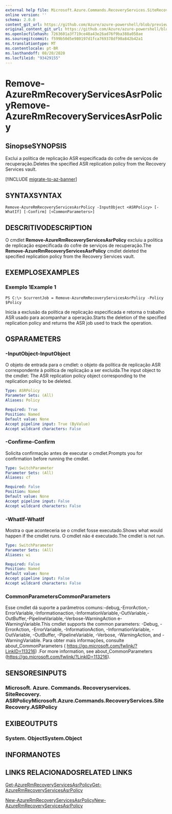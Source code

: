 ```yaml
---
external help file: Microsoft.Azure.Commands.RecoveryServices.SiteRecovery.dll-Help.xml
online version: ''
schema: 2.0.0
content_git_url: https://github.com/Azure/azure-powershell/blob/preview/src/ResourceManager/RecoveryServices.SiteRecovery/Commands.RecoveryServices.SiteRecovery/help/Remove-AzureRmRecoveryServicesAsrPolicy.md
original_content_git_url: https://github.com/Azure/azure-powershell/blob/preview/src/ResourceManager/RecoveryServices.SiteRecovery/Commands.RecoveryServices.SiteRecovery/help/Remove-AzureRmRecoveryServicesAsrPolicy.md
ms.openlocfilehash: 7263601a3f719ce48a43e26ad76f9ba388a058ae
ms.sourcegitcommit: f599b50d5e980197d1fca769378df90a842b42a1
ms.translationtype: MT
ms.contentlocale: pt-BR
ms.lasthandoff: 08/20/2020
ms.locfileid: "93429155"
---
```

# <span data-ttu-id="f78f9-101">Remove-AzureRmRecoveryServicesAsrPolicy</span><span class="sxs-lookup"><span data-stu-id="f78f9-101">Remove-AzureRmRecoveryServicesAsrPolicy</span></span>

## <span data-ttu-id="f78f9-102">Sinopse</span><span class="sxs-lookup"><span data-stu-id="f78f9-102">SYNOPSIS</span></span>
<span data-ttu-id="f78f9-103">Exclui a política de replicação ASR especificada do cofre de serviços de recuperação.</span><span class="sxs-lookup"><span data-stu-id="f78f9-103">Deletes the specified ASR replication policy from the Recovery Services vault.</span></span>

[!INCLUDE [migrate-to-az-banner](../../includes/migrate-to-az-banner.md)]

## <span data-ttu-id="f78f9-104">SYNTAX</span><span class="sxs-lookup"><span data-stu-id="f78f9-104">SYNTAX</span></span>

```
Remove-AzureRmRecoveryServicesAsrPolicy -InputObject <ASRPolicy> [-WhatIf] [-Confirm] [<CommonParameters>]
```

## <span data-ttu-id="f78f9-105">DESCRITIVO</span><span class="sxs-lookup"><span data-stu-id="f78f9-105">DESCRIPTION</span></span>
<span data-ttu-id="f78f9-106">O cmdlet **Remove-AzureRmRecoveryServicesAsrPolicy** excluiu a política de replicação especificada do cofre de serviços de recuperação.</span><span class="sxs-lookup"><span data-stu-id="f78f9-106">The **Remove-AzureRmRecoveryServicesAsrPolicy** cmdlet deleted the specified replication policy from the Recovery Services vault.</span></span>

## <span data-ttu-id="f78f9-107">EXEMPLOS</span><span class="sxs-lookup"><span data-stu-id="f78f9-107">EXAMPLES</span></span>

### <span data-ttu-id="f78f9-108">Exemplo 1</span><span class="sxs-lookup"><span data-stu-id="f78f9-108">Example 1</span></span>
```
PS C:\> $currentJob = Remove-AzureRmRecoveryServicesAsrPolicy -Policy $Policy
```

<span data-ttu-id="f78f9-109">Inicia a exclusão da política de replicação especificada e retorna o trabalho ASR usado para acompanhar a operação.</span><span class="sxs-lookup"><span data-stu-id="f78f9-109">Starts the deletion of the specified replication policy and returns the ASR job used to track the operation.</span></span>

## <span data-ttu-id="f78f9-110">OS</span><span class="sxs-lookup"><span data-stu-id="f78f9-110">PARAMETERS</span></span>

### <span data-ttu-id="f78f9-111">-InputObject</span><span class="sxs-lookup"><span data-stu-id="f78f9-111">-InputObject</span></span>
<span data-ttu-id="f78f9-112">O objeto de entrada para o cmdlet: o objeto da política de replicação ASR correspondente à política de replicação a ser excluída.</span><span class="sxs-lookup"><span data-stu-id="f78f9-112">The input object to the cmdlet: The ASR replication policy object corresponding to the replication policy to be deleted.</span></span>

```yaml
Type: ASRPolicy
Parameter Sets: (All)
Aliases: Policy

Required: True
Position: Named
Default value: None
Accept pipeline input: True (ByValue)
Accept wildcard characters: False
```

### <span data-ttu-id="f78f9-113">-Confirme</span><span class="sxs-lookup"><span data-stu-id="f78f9-113">-Confirm</span></span>
<span data-ttu-id="f78f9-114">Solicita confirmação antes de executar o cmdlet.</span><span class="sxs-lookup"><span data-stu-id="f78f9-114">Prompts you for confirmation before running the cmdlet.</span></span>

```yaml
Type: SwitchParameter
Parameter Sets: (All)
Aliases: cf

Required: False
Position: Named
Default value: None
Accept pipeline input: False
Accept wildcard characters: False
```

### <span data-ttu-id="f78f9-115">-WhatIf</span><span class="sxs-lookup"><span data-stu-id="f78f9-115">-WhatIf</span></span>
<span data-ttu-id="f78f9-116">Mostra o que aconteceria se o cmdlet fosse executado.</span><span class="sxs-lookup"><span data-stu-id="f78f9-116">Shows what would happen if the cmdlet runs.</span></span> <span data-ttu-id="f78f9-117">O cmdlet não é executado.</span><span class="sxs-lookup"><span data-stu-id="f78f9-117">The cmdlet is not run.</span></span>

```yaml
Type: SwitchParameter
Parameter Sets: (All)
Aliases: wi

Required: False
Position: Named
Default value: None
Accept pipeline input: False
Accept wildcard characters: False
```

### <span data-ttu-id="f78f9-118">CommonParameters</span><span class="sxs-lookup"><span data-stu-id="f78f9-118">CommonParameters</span></span>
<span data-ttu-id="f78f9-119">Esse cmdlet dá suporte a parâmetros comuns:-debug,-ErrorAction,-ErrorVariable,-Informationaction,-InformationVariable,-OutVariable,-OutBuffer,-PipelineVariable,-Verbose-WarningAction e-WarningVariable.</span><span class="sxs-lookup"><span data-stu-id="f78f9-119">This cmdlet supports the common parameters: -Debug, -ErrorAction, -ErrorVariable, -InformationAction, -InformationVariable, -OutVariable, -OutBuffer, -PipelineVariable, -Verbose, -WarningAction, and -WarningVariable.</span></span> <span data-ttu-id="f78f9-120">Para obter mais informações, consulte about_CommonParameters ( https://go.microsoft.com/fwlink/?LinkID=113216) .</span><span class="sxs-lookup"><span data-stu-id="f78f9-120">For more information, see about_CommonParameters (https://go.microsoft.com/fwlink/?LinkID=113216).</span></span>

## <span data-ttu-id="f78f9-121">SENSORES</span><span class="sxs-lookup"><span data-stu-id="f78f9-121">INPUTS</span></span>

### <span data-ttu-id="f78f9-122">Microsoft. Azure. Commands. Recoveryservices. SiteRecovery. ASRPolicy</span><span class="sxs-lookup"><span data-stu-id="f78f9-122">Microsoft.Azure.Commands.RecoveryServices.SiteRecovery.ASRPolicy</span></span>

## <span data-ttu-id="f78f9-123">EXIBE</span><span class="sxs-lookup"><span data-stu-id="f78f9-123">OUTPUTS</span></span>

### <span data-ttu-id="f78f9-124">System. Object</span><span class="sxs-lookup"><span data-stu-id="f78f9-124">System.Object</span></span>

## <span data-ttu-id="f78f9-125">INFORMA</span><span class="sxs-lookup"><span data-stu-id="f78f9-125">NOTES</span></span>

## <span data-ttu-id="f78f9-126">LINKS RELACIONADOS</span><span class="sxs-lookup"><span data-stu-id="f78f9-126">RELATED LINKS</span></span>

[<span data-ttu-id="f78f9-127">Get-AzureRmRecoveryServicesAsrPolicy</span><span class="sxs-lookup"><span data-stu-id="f78f9-127">Get-AzureRmRecoveryServicesAsrPolicy</span></span>](./Get-AzureRmRecoveryServicesAsrPolicy.md)

[<span data-ttu-id="f78f9-128">New-AzureRmRecoveryServicesAsrPolicy</span><span class="sxs-lookup"><span data-stu-id="f78f9-128">New-AzureRmRecoveryServicesAsrPolicy</span></span>](./New-AzureRmRecoveryServicesAsrPolicy.md)
